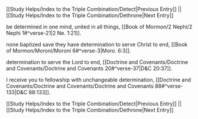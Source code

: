 [[Study Helps/Index to the Triple Combination/Detect|Previous Entry]]  ||  [[Study Helps/Index to the Triple Combination/Dethrone|Next Entry]]

 be determined in one mind, united in all things, [[Book of Mormon/2 Nephi/2 Nephi 1#^verse-21|2 Ne. 1:21]].

 none baptized save they have determination to serve Christ to end, [[Book of Mormon/Moroni/Moroni 6#^verse-3|Moro. 6:3]].

 determination to serve the Lord to end, [[Doctrine and Covenants/Doctrine and Covenants/Doctrine and Covenants 20#^verse-37|D&C 20:37]].

 I receive you to fellowship with unchangeable determination, [[Doctrine and Covenants/Doctrine and Covenants/Doctrine and Covenants 88#^verse-133|D&C 88:133]].

[[Study Helps/Index to the Triple Combination/Detect|Previous Entry]]  ||  [[Study Helps/Index to the Triple Combination/Dethrone|Next Entry]]